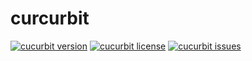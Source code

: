 # curcurbit

[![cucurbit version](https://img.shields.io/npm/v/cucurbit.svg?longCache=true&style=for-the-badge)](https://www.npmjs.com/package/cucurbit)
[![cucurbit license](https://img.shields.io/github/license/plouc/cucurbit.svg?longCache=true&style=for-the-badge)](https://github.com/plouc/cucurbit/blob/master/LICENSE)
[![cucurbit issues](https://img.shields.io/github/issues/plouc/cucurbit.svg?longCache=true&style=for-the-badge)](https://github.com/plouc/cucurbit/issues)


